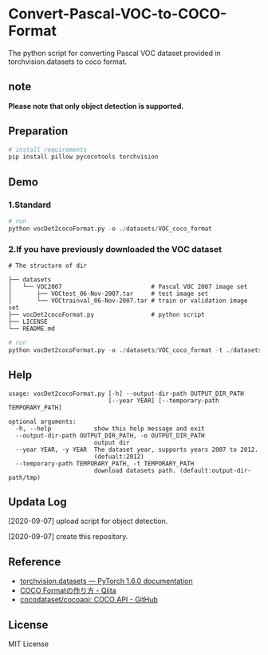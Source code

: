 # Convert-Pascal-VOC-to-COCO-Format

The python script for converting Pascal VOC dataset provided in
torchvision.datasets to coco format.

## note

**Please note that only object detection is supported.**

## Preparation

```python
# install requirements
pip install pillow pycocotools torchvision
```

## Demo

### 1.Standard

```python
# run
python vocDet2cocoFormat.py -o ./datasets/VOC_coco_format
```

### 2.If you have previously downloaded the VOC dataset

```shell
# The structure of dir

├── datasets
│   └── VOC2007                         # Pascal VOC 2007 image set
│       ├── VOCtest_06-Nov-2007.tar     # test image set
│       └── VOCtrainval_06-Nov-2007.tar # train or validation image set
├── vocDet2cocoFormat.py                # python script
├── LICENSE
└── README.md
```

```python
# run
python vocDet2cocoFormat.py -o ./datasets/VOC_coco_format -t ./datasets/VOC2007 -y 2007
```

## Help

```shell
usage: vocDet2cocoFormat.py [-h] --output-dir-path OUTPUT_DIR_PATH
                            [--year YEAR] [--temporary-path TEMPORARY_PATH]

optional arguments:
  -h, --help            show this help message and exit
  --output-dir-path OUTPUT_DIR_PATH, -o OUTPUT_DIR_PATH
                        output dir
  --year YEAR, -y YEAR  The dataset year, supports years 2007 to 2012.
                        (defualt:2012)
  --temporary-path TEMPORARY_PATH, -t TEMPORARY_PATH
                        download datasets path. (default:output-dir-path/tmp)
```

## Updata Log

[2020-09-07] upload script for object detection.

[2020-09-07] create this repository.

## Reference

- [torchvision.datasets — PyTorch 1.6.0 documentation](https://pytorch.org/docs/stable/torchvision/datasets.html)
- [COCO Formatの作り方 - Qiita](https://qiita.com/harmegiddo/items/da131ae5bcddbbbde41f)
- [cocodataset/cocoapi: COCO API - GitHub](https://github.com/cocodataset/cocoapi)

## License

MIT License
